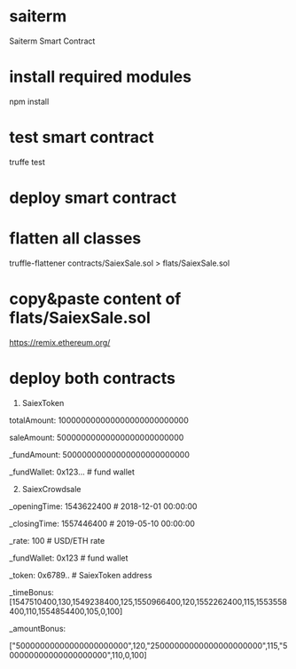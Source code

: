 # saiterm
Saiterm Smart Contract

# install required modules
npm install

# test smart contract
truffe test

# deploy smart contract

# flatten all classes
truffle-flattener contracts/SaiexSale.sol   > flats/SaiexSale.sol

# copy&paste content of flats/SaiexSale.sol
https://remix.ethereum.org/

# deploy both contracts 

1) SaiexToken

totalAmount: 100000000000000000000000000

saleAmount: 50000000000000000000000000

_fundAmount: 50000000000000000000000000

_fundWallet: 0x123... # fund wallet


2) SaiexCrowdsale

_openingTime: 1543622400  # 2018-12-01 00:00:00

_closingTime: 1557446400  # 2019-05-10 00:00:00

_rate: 100                # USD/ETH rate

_fundWallet: 0x123        # fund wallet

_token:  0x6789..         # SaiexToken address

_timeBonus: [1547510400,130,1549238400,125,1550966400,120,1552262400,115,1553558400,110,1554854400,105,0,100]

_amountBonus: 

["50000000000000000000000",120,"25000000000000000000000",115,"500000000000000000000",110,0,100]



